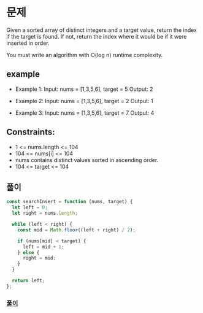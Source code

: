 # 문제

Given a sorted array of distinct integers and a target value, return the index if the target is found. If not, return the index where it would be if it were inserted in order.

You must write an algorithm with O(log n) runtime complexity.

## example

- Example 1:
  Input: nums = [1,3,5,6], target = 5
  Output: 2

- Example 2:
  Input: nums = [1,3,5,6], target = 2
  Output: 1

- Example 3:
  Input: nums = [1,3,5,6], target = 7
  Output: 4

## Constraints:

- 1 <= nums.length <= 104
- 104 <= nums[i] <= 104
- nums contains distinct values sorted in ascending order.
- 104 <= target <= 104

## 풀이

```javascript
const searchInsert = function (nums, target) {
  let left = 0;
  let right = nums.length;

  while (left < right) {
    const mid = Math.floor((left + right) / 2);

    if (nums[mid] < target) {
      left = mid + 1;
    } else {
      right = mid;
    }
  }

  return left;
};
```

### [풀이](https://leetcode.com/submissions/detail/636324812/)
